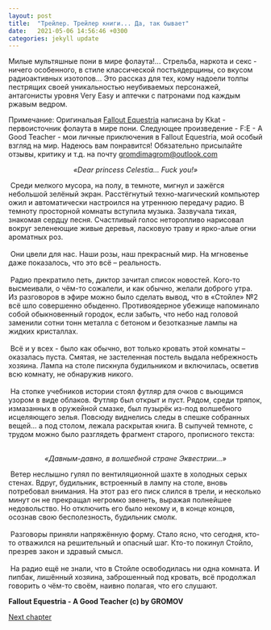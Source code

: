 ```yaml
---
layout: post
title:  "Трейлер. Трейлер книги... Да, так бывает"
date:   2021-05-06 14:56:46 +0300
categories: jekyll update
---
```

Милые мультяшные пони в мире фолаута!... Стрельба, наркота и секс - ничего особенного, в стиле классической постъядерщины, со вкусом радиоактивных изотопов...
Это рассказ для тех, кому надоели толпы пестрящих своей уникальностью неубиваемых персонажей, антагонисты уровня Very Easy и аптечки с патронами под каждым ржавым ведром.

Примечание: Оригинальая [Fallout Equestria][fallout-equestria] написана by Kkat - первоисточник фолаута в мире пони. Следующее произведение - F:E - A Good Teacher - мои личные приключения в Fallout Equestria, мой особый взгляд на мир. Надеюсь вам понравится! Обязательно присылайте отзывы, критику и т.д. на почту gromdimagrom@outlook.com

<p align="left"><p align="center"><em><em>«Dear&nbsp;princess&nbsp;Celestia…&nbsp;Fuck&nbsp;you!»</em></em></p>
&nbsp;Среди мелкого мусора, на полу, в темноте, мигнул и зажёгся небольшой зелёный экран. Расстёгнутый техно-магический компьютер ожил и автоматически настроился на утреннюю передачу радио. В темноту просторной комнаты вступила музыка. Зазвучала тихая, знакомая сердцу песня. Счастливый голос неторопливо нарисовал вокруг зеленеющие живые деревья, ласковую траву и ярко-алые огни ароматных роз.
<br><br>
&nbsp;Они цвели для нас. Наши розы, наш прекрасный мир. На мгновенье даже показалось, что это всё – реальность.
<br><br>
&nbsp;Радио прекратило петь, диктор зачитал список новостей. Кого-то высмеивали, о чём-то сожалели, и как обычно, желали доброго утра. Из разговоров в эфире можно было сделать вывод, что в «Стойле» №2 всё шло совершенно обыденно. Противоядерное убежище напоминало собой обыкновенный городок, если забыть, что небо над головой заменили сотни тонн металла с бетоном и безотказные лампы на жидких кристаллах.
<br><br>
&nbsp;Всё и у всех - было как обычно, вот только кровать этой комнаты – оказалась пуста. Смятая, не застеленная постель выдала небрежность хозяина. Лампа на столе пискнула будильником и включилась, осветив всю комнату, не обнаружив никого.
<br><br>
&nbsp;На стопке учебников истории стоял футляр для очков с вьющимся узором в виде облаков. Футляр был открыт и пуст. Рядом, среди тряпок, измазанных в оружейной смазке, был пузырёк из-под волшебного исцеляющего зелья. Повсюду виднелись следы в спешке собранных вещей… а под столом, лежала раскрытая книга. В сыпучей темноте, с трудом можно было разглядеть фрагмент старого, прописного текста:
<br><br>
<p align="center"><em>«Давным-давно, в волшебной стране Эквестрии…»</em></p>
&nbsp;Ветер неслышно гулял по вентиляционной шахте в холодных серых стенах. Вдруг, будильник, встроенный в лампу на столе, вновь потребовал внимания. На этот раз его писк слился в трели, и несколько минут он не прекращал негромко звенеть, выражая полнейшее недовольство. Но отключить его было некому и, в конце концов, осознав свою бесполезность, будильник смолк.
<br><br>
&nbsp;Разговоры приняли напряжённую форму. Стало ясно, что сегодня, кто-то отважился на решительный и опасный шаг. Кто-то покинул Стойло, презрев закон и здравый смысл.
<br><br>
&nbsp;На радио ещё не знали, что в Стойле освободилась ни одна комната. И пипбак, лишённый хозяина, заброшенный под кровать, всё продолжал говорить о чём-то своём, наивно полагая, что его слушают.</p>
<strong>Fallout Equestria - A Good Teacher (c) by GROMOV</strong>

[Next chapter][next-chapter]

[next-chapter]: http://127.0.0.1:4000/jekyll/update/2021/05/06/chapter2.html
[fallout-equestria]: https://www.fimfiction.net/story/119190/fallout-equestria


